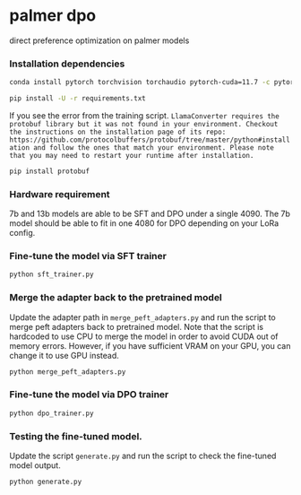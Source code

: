 # palmer dpo 

direct preference optimization on palmer models

### Installation dependencies 
```sh
conda install pytorch torchvision torchaudio pytorch-cuda=11.7 -c pytorch -c nvidia
```
```sh
pip install -U -r requirements.txt
```

If you see the error from the training script. `LlamaConverter requires the protobuf library but it was not found in your environment. Checkout the instructions on the
installation page of its repo: https://github.com/protocolbuffers/protobuf/tree/master/python#installation and follow the ones
that match your environment. Please note that you may need to restart your runtime after installation.`
```sh
pip install protobuf
```
### Hardware requirement

7b and 13b models are able to be SFT and DPO under a single 4090. The 7b model should be able to fit in one 4080 for DPO depending on your LoRa config.

### Fine-tune the model via SFT trainer

```sh
python sft_trainer.py 
```

### Merge the adapter back to the pretrained model

Update the adapter path in `merge_peft_adapters.py` and run the script to merge peft adapters back to pretrained model.
Note that the script is hardcoded to use CPU to merge the model in order to avoid CUDA out of memory errors. However, if you have sufficient VRAM on your GPU, you can change it to use GPU instead.
```sh
python merge_peft_adapters.py
```

###  Fine-tune the model via DPO trainer

```sh
python dpo_trainer.py 
```

### Testing the fine-tuned model.
Update the script `generate.py` and run the script to check the fine-tuned model output.
```sh
python generate.py
```
